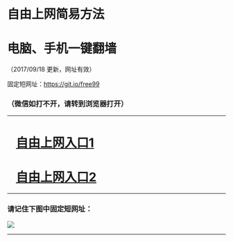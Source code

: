 ﻿# 自由上网简易方法

# 电脑、手机一键翻墙

（2017/09/18 更新，网址有效）

固定短网址：https://git.io/free99

### （微信如打不开，请转到浏览器打开）


***





# &nbsp;&nbsp; <a href="http://ft2678625664.fwq-tz1005.info/fwqtz01.html?t=091800116196 " target="_blank">自由上网入口1</a>
# &nbsp;&nbsp; <a href="http://ft1263210670.fwq-tz1006.info/fwqtz02.html?t=091800132437 " target="_blank">自由上网入口2</a>
***

### 请记住下图中固定短网址：

<img src="https://s3-us-west-2.amazonaws.com/fwq-1001/yjfq-20170905okok.png" /> 


***

